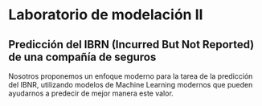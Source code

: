 # Laboratorio de modelación II

## Predicción del IBRN (Incurred But Not Reported) de una compañía de seguros

Nosotros proponemos un enfoque moderno para la tarea de la predicción del IBNR, utilizando modelos de Machine Learning modernos que pueden ayudarnos a predecir de mejor manera este valor.